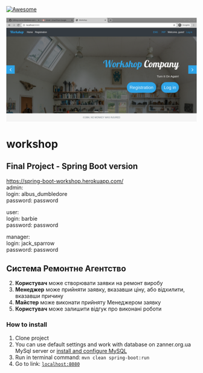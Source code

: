 [![Awesome][icon-awesome]][awesome]
&nbsp;&nbsp;&nbsp;&nbsp;&nbsp;&nbsp;
<div align="center">
	<img src="src/main/resources/static/img/print-screen.png" alt="workshop">
</div>

# workshop
## Final Project - Spring Boot version
https://spring-boot-workshop.herokuapp.com/  
admin:  
login: albus_dumbledore  
password: password  

user:  
login: barbie  
password: password  

manager:  
login: jack_sparrow  
password: password  

## Система **Ремонтне Агентство**  
2. **Користувач** може створювати заявки на ремонт виробу  
3. **Менеджер** може прийняти заявку, вказавши ціну, або відхилити, вказавши причину  
4. **Майстер** може виконати прийняту Менеджером заявку  
5. **Користувач** може залишити відгук про виконані роботи  

### How to install  

1. Clone project  
1. You can use default settings and work with database on zanner.org.ua MySql server or [install and configure MySQL](my-sql.md)  
1. Run in terminal command: ```mvn clean spring-boot:run```  
1. Go to link: [```localhost:8080```](http://localhost:8080/)  

[icon-awesome]: https://cdn.rawgit.com/sindresorhus/awesome/d7305f38d29fed78fa85652e3a63e154dd8e8829/media/badge.svg
[awesome]: https://github.com/sindresorhus/awesome
